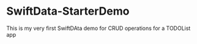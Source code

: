 # SwiftData-StarterDemo
This is my very first SwiftDAta demo for CRUD operations for a TODOList app
